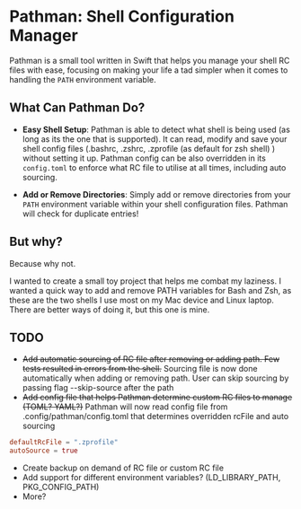 # Pathman: Shell Configuration Manager

Pathman is a small tool written in Swift that helps you manage your shell RC files with ease, focusing on making your life a tad simpler when it comes to handling the `PATH` environment variable.

## What Can Pathman Do?

- **Easy Shell Setup**: Pathman is able to detect what shell is being used (as long as its the one that is supported). It can read, modify and save your shell config files (.bashrc, .zshrc, .zprofile (as default for zsh shell) ) without setting it up. Pathman config can be also overridden in its `config.toml` to enforce what RC file to utilise at all times, including auto sourcing.

- **Add or Remove Directories**: Simply add or remove directories from your `PATH` environment variable within your shell configuration files. Pathman will check for duplicate entries!

## But why?

Because why not.

I wanted to create a small toy project that helps me combat my laziness. I wanted a quick way to add and remove PATH variables for Bash and Zsh, 
as these are the two shells I use most on my Mac device and Linux laptop. There are better ways of doing it, but this one is mine.

## TODO
- ~~Add automatic sourcing of RC file after removing or adding path. Few tests resulted in errors from the shell.~~ Sourcing file is now done automatically when adding or removing path. User can skip sourcing by passing flag --skip-source after the path
- ~~Add config file that helps Pathman determine custom RC files to manage (TOML? YAML?)~~ Pathman will now read config file from .config/pathman/config.toml that determines overridden rcFile and auto sourcing
```toml
defaultRcFile = ".zprofile"
autoSource = true
```
- Create backup on demand of RC file or custom RC file
- Add support for different environment variables? (LD_LIBRARY_PATH, PKG_CONFIG_PATH)
- More?
